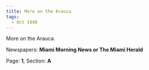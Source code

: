 ```yaml
---  
title: More on the Arauca  
tags:  
  - Oct 1940  
---  
```

  
More on the Arauca.  
  
Newspapers: **Miami Morning News or The Miami Herald**  
  
Page: **1**, Section: **A** 
